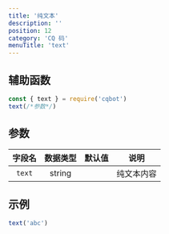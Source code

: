 ```yaml
---
title: '纯文本'
description: ''
position: 12
category: 'CQ 码'
menuTitle: 'text'
---
```


## 辅助函数

```js
const { text } = require('cqbot')
text(/*参数*/)
```

## 参数

| 字段名 | 数据类型 | 默认值 | 说明 |
| :---: | :---: | :---: | :---: |
| `text` | string | | 纯文本内容 |

## 示例

```js
text('abc')
```
